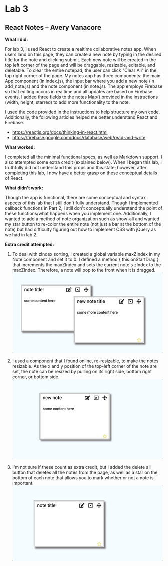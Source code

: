 # Lab 3 
## React Notes – Avery Vanacore 

__What I did:__

For lab 3, I used React to create a realtime collaborative notes app.  When users land on this page, they can create a new  note by typing in the desired title for the note and clicking submit.  Each new note will be created in the top left corner of the page and will be draggable, resizable, editable, and deletable.  To clear the entire notepad, the user can click "Clear All" in the top right corner of the page.  My notes app has three components: the main App component (in index.js), the input bar where you add a new note (in add_note.js) and the note component (in note.js).  The app employs Firebase so that editing occurs in realtime and all updates are based on Firebase events.  I added three fields to the notes Map() provided in the instructions (width, height, starred) to add more functionality to the note.

I used the code provided in the instructions to help structure my own code.  Additionally, the following articles helped me better understand React and Firebase.

* <https://reactjs.org/docs/thinking-in-react.html>
* <https://firebase.google.com/docs/database/web/read-and-write>


__What worked:__

I completed all the minimal functional specs, as well as Markdown support.  I also attempted some extra credit (explained below). When I began this lab, I truthfully did not understand this.props and this.state; however, after completing this lab, I now have a better grasp on these conceptual details of React.  


__What didn't work:__

Though the app is functional, there are some conceptual and syntax aspects of this lab that I still don't fully understand.  Though I implemented callback functions in Part 2, I still don't conceptually understand the point of these functions/what happens when you implement one.  Additionally, I wanted to add a method of note organization such as show-all and wanted my star button to re-color the entire note (not just a bar at the bottom of the note) but had difficulty figuring out how to implement CSS with jQuery as we had in lab 2.


__Extra credit attempted:__

1. To deal with zIndex sorting, I created a global variable maxZIndex in my Note component and set it to 0.  I defined a method { this.onStartDrag } that increments the maxZIndex and sets the current note's zIndex to the maxZIndex.  Therefore, a note will pop to the front when it is dragged.
![](dragging-note.gif)

2. I used a component that I found online, re-resizable, to make the notes resizable.  As the x and y position of the top-left corner of the note are set, the note can be resized by pulling on its right side, bottom right corner, or bottom side.
![](resizing-note.gif)

3. I'm not sure if these count as extra credit, but I added the delete all button that deletes all the notes from the page, as well as a star on the bottom of each note that allows you to mark whether or not a note is important.
![](starring-note.gif)
